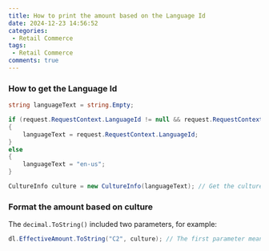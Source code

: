 ```yaml
---
title: How to print the amount based on the Language Id
date: 2024-12-23 14:56:52
categories: 
 - Retail Commerce
tags:
 - Retail Commerce
comments: true
---
```


### How to get the Language Id

```c#
string languageText = string.Empty;

if (request.RequestContext.LanguageId != null && request.RequestContext.LanguageId != "") // Get the LanguageId from request context
{
    languageText = request.RequestContext.LanguageId;
}
else
{
    languageText = "en-us";
}

CultureInfo culture = new CultureInfo(languageText); // Get the culture based on LanguageId
```

### Format the amount based on culture

The `decimal.ToString()` included two parameters, for example:

```c#
dl.EffectiveAmount.ToString("C2", culture); // The first parameter means the currency code should be something, the second parameter means the amount value should be format based on some culture rules.​
```